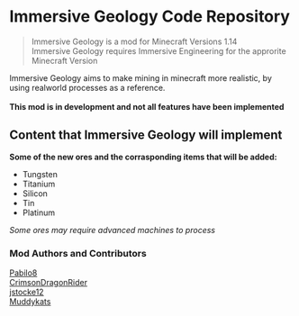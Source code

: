 Immersive Geology Code Repository 
============

> Immersive Geology is a mod for Minecraft Versions 1.14<br />
> Immersive Geology requires Immersive Engineering for the approrite Minecraft Version <br />

Immersive Geology aims to make mining in minecraft more realistic, by using realworld processes as a reference.<br />
<br />
**This mod is in development and not all features have been implemented**
<br />

 Content that Immersive Geology will implement
 ------------
**Some of the new ores and the corrasponding items that will be added:**
  
  * Tungsten
  * Titanium
  * Silicon
  * Tin
  * Platinum

*Some ores may require advanced machines to process*

### Mod Authors and Contributors ###
[Pabilo8](https://www.curseforge.com/members/pabilo8)<br />
[CrimsonDragonRider](https://www.curseforge.com/members/crimsondragonrider)<br />
[jstocke12](https://www.curseforge.com/members/jstocke12)<br />
[Muddykats](https://www.curseforge.com/members/muddykats)<br />
